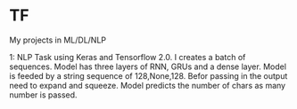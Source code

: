 # TF
My projects in ML/DL/NLP

1: NLP Task using Keras and Tensorflow 2.0. 
  I creates a batch of sequences. Model has three layers of RNN, GRUs and a dense layer. Model is feeded by a string sequence of 128,None,128. Befor passing in the output need to expand and squeeze. Model predicts the number of chars as many number is passed.
